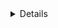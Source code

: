 <details>
# Stop Complaining About YouTube

# Work in progress.  Don't use this guide yet. 

# Preamble

YoutTube compresses video.  It's what they do.  It makes sense when they push petabytes of data around the planet every month to an audience that is probably 1/10th as sensitive to compression artifacting as you and I, and who are probably playing that video on some cheap and nasty device. 

If you upload eye-wateringly huge videos to YouTube, they WILL be compressed before people can see them. If you upload videos in the latest hotness in codecs, they WILL be converted to older codecs that are supported by more devices. Compression/conversion takes a LONG time and YouTube's internal default settings destroy your content quality.  Everyone knows this. Let's stop complaining about it and do what we can to prevent it.  

So, how exactly do we prevent this?

PLAY BY YOUTUBE'S RULES!

This guide is not a "best way to transcode" guide.  This guide is not a definitive FFmpeg guide. This guide has one purpose: how to beat YouTube's video inspection algorithms and ensure your videos avoid re-transcoding by YouTube so that (a) they're available to view quickly (no hours-long delays at peak time), and (b) they're not re-compressed to horrendous visual quality. 

# YouTube provided guide

YouTube/Google have provided documentation.  Read it.  For example, their guides on recommended codecs, containers, colours and bitrates are listed here:

https://support.google.com/youtube/answer/1722171

If you upload video with these guides in mind, two things are likely to happen:
1) Your video will be viewable immediately.  No transcode required for people who want to watch it at the resolution you uploaded it at.
2) Your video at native resolution and codec will likely not be re-transcoded, so the quality will remain consistent. 
3) Your video will transcode to other formats/resolutions faster (and more tips below on how to improve that further).

My additional guidance is as follows:

1) Never, ever exceed the bitrate YouTube specify. That's a fast way to getting your video compressed using their ugly transcode methods.  This WHOLE GUIDE is about using free tools to do exactly this - get a video to the best possible visual quality that's UNDER YouTube's bitrate limit, and stop them applying their own transcoding to ruin your video. 
2) Learn FFmpeg. Use FFmpeg. Love FFmpeg. Yes it's command line, and difficult, and has complex syntax. But humans can learn new things.  I'll write scripts and put them in this repo to help.
3) Don't use hardware/GPU transcoding.  The visual quality is worse and the bitrate is higher.  Hardware/GPU transcoding is EXCELLENT for realtime streaming. You definitely want this for streaming video live to services like YouTube/Twitch/etc.  But the tradeoff is zero configurability around quality-to-bitrate ratios.  FFmpeg's software transcoders are far better for final output quality at the cost of being much slower to transcode.  The upside is when you upload a video, you have a decent expectation in advance of what it will look like.
4) YouTube much prefer MP4 containers, however they have the downside of putting critical metadata at the end of the file by default.  This makes YouTube unable to process them as they upload.  I'll show you some tricks with FFmpeg to put the metadata at the beginning of the file, which allows YouTube the ability to process large files as soon as the first few bytes hit their server, while your video uploads. 

Reading the link above, here's the YouTube-specified critical components for a 1080p video. Note that you can upload all sorts of weird stuff to YouTube, but again this buide and repo is about ensuring your best chances for a video that is available quickly and doesn't get re-compressed:
* Container: MP4. Note that this is not the codec. Learn the difference. 
* Codec: H.264.  Note that this is not the container. Learn the difference.
  * Progressive scan. Interlaced is dead, get over it. (I love CRTs, but it's the 21st century now. Stop using interlaced video if you're not professional avpres/digipres) 
  * High profile. This is the standard 8 bit colour, 4:2:0 chroma subsampling (more on that later) profile, as well as setting the limit on what H.264 features the decoder needs to know about. Other profiles include things like high10 (10bit colour), high422 and high444, etc. Yes, these look way nicer. No, YouTube won't accept them. Deal with it. 
  * Frame rates:  24, 25, 30, 48, 50, 60.  More notes on this below.
  * Consecutive B-frames: 2. "B-Frames" are frames that refer to data in frames before or after the current frame, to do with how lossy codecs like H264 describe differences between frames (saving data by not having to redraw 100% of a frame, just the stuff that's changed). This value can be as high as 16, however YouTube want 2. 
  * Closed GOP at half framerate. "Group Of Pictures", or how far apart keyframes can be. This needs to be hard set (non-variable) and exactly half the frame rate. 
  * CABAC (Context-adaptive binary arithmetic coding). The default encoding for H.264 lossy encoding. Disabling this is only done typically for lossless or very high bitrate H.264, which can look spectacular. A reminder again that this is YouTube. 
  * Variable bitrate (more on bitrate below)
  * Chroma Subsampling 4:2:0.  A common method for the ratio of sampling of luma (light information on a black-and-white scale) versus chroma (colour information). 4:2:0 uses full resolution luma and half resolution chroma.  As the human eye is less sensitive to colour than brightness/lightness, this ends up saving a lot of space for not too much detail loss.  Again, 4:2:2 and of course fully uncompressed 4:4:4 look far better. But once again, this is YouTube, deal with it.
  * SDR (Standard Dynamic Range). YouTube recently added support for HDR and some time later finally offered tone mapping that didn't suck.  However that's outside the scope of this repo for now (might be something I look at later). 
  * Colour space: BT.709. This implies Rec.709 with BT.1886 EOTF ("gamma"), and limited range (aka "TV range") output.
* Bitrates.  YouTube have a few guides, but I'm going to insist you stick to two specific resolutions (more below).  For those, the bitrate ranges/caps suggested are:
  * 1080p30 : 8 Mbps
  * 1080p60 : 12 Mbps
  * 2160p30 : 35 - 45 Mbps
  * 2160p60 : 53 - 68 Mbps
* Audio 
  * Codec: AAC-LC ("Low Complexity")
  * Channels: Stereo or Stereo+5.1
  * Sample rate 48KHz or 96KHz

# Extra notes

Some extra notes from me outside of YouTube's guide:
* Stick with exact 30 or 60 FPS.  I don't care if you want to be all 24 FPS film auteur or 29.97 broadcast expert.  I'm sorry if you live in a PAL territory and want 25 FPS (I live in Australia, so that includes me).  If you want your videos to work cleanly, quickly, and smoothly on YouTube to that audience, stick with 30 and 60.  Firstly the sheer bulk of screens on planet Earth are 60.00FPS.  Secondly the YouTube app on almost any phone/tablet/PC is going to be hard stuck at 60.00FPS, and your 24/29.97 video is just going to be vsynced, time stretched or frame delayed to fit 30.00FPS anyway (at best changing the timing subtly, at worst causing judder for the viewer). 
* Stick with exact 1920x1080 (HD) or 3840x2160 (UHD) pixel resolutions and 16:9 aspect ratio.  Don't get all arty with anamorphic resolutions or DCI 4K. YouTube will accept it, but again you're back to them doing extra processing and scaling. Re-read the title of this repo if in doubt. 
* Encode as slow as you can bear and only use software encoding. As above: hardware/GPU encoding is fast, but the trade off is a worse picture and higher bitrate. ffmpeg's software encoding, specifically their use of libx264, offers several speed presets at which you encode. The slower you encode, the more CPU time libx264 can spend trying to make a picture that looks good for a lower bitrate.  The entire game to getting your video on YouTube under their bitrate for the best possible quality.  You take the encode time offline so that when you upload your video, you're not left waiting hours for YouTube to tell you it's ready. 
* Stick to encoding in H.264.  Yes, H.265 delivers better visual quality than H.264 for the same bitrate.  Yes, AV1 is way better than H.265. But the whole point of this guide is getting videos up on YouTube as quickly as possible, in the best quality possible for the given compatibility limits, and not having YouTube take hours to transcode things or decimate your hard work with their transcode quality.  That means gaming their video detection algorithm and doing what you need to in order to deal with their crummy service.  Also, like it or not, H.264 is the most universally compatible codec on planet Earth right now.  H.265, VP8 and VP9 are gaining adoption, but it's slow. I genuinely hope AV1 dominates the world in 5 years because it's a truly open source, royalty-free, licensing-unencumbered format that delivers incredible quality. But it takes a LONG time for codec support to hit hardware decoders inside commercial devices like TVs and phones with very slow CPUs. YouTube's goal is to be as compatible as possible with as many devices as possible, and that means using a codec that might not be "the best" overall. 
* Stick to 2 channel audio 48KHz.  As above - comaptibility is key. 96KHz and 5.1 is great, but every playback device can do stereo 48KHz.

If you still don't know what to choose, and want the absolute maximum compatibility, at time of writing (May 2023) I suggest 1920x1080 30FPS as your target resolution and rate. This is by far the most compatible option for the billions of people watching YouTube every day. The other options are fine, but only choose them if you have a strict requirement to (e.g.: don't choose 60FPS because it's cool.  Choose it only if you specificially need it). 

# General FFmpeg commands

I'll eventually fill this repo with a bunch of different scripts to help you do a range of things, such as batch-processing a folder full of videos, automatically choosing outputs based on the probed framerates/resolutions of the input videos, powershell scripts for Windows users and BASH scripts for Linux/Mac users, etc.  But for now, here's what I recommend. 

Firstly, create your video as normal, but constrain yourself to EXACTLY the following (re-read the above if you don't understand why):
* 30.00 or 60.00 FPS. 
* 1920x1080 (HD aka HD1080) or 3840x2160 (UHD aka UHD2160) pixels. I specifically avoid the term "4K" because it's a family of resolutions that can be different to what I've specified here. 
* 16:9 "DAR" display aspect ratio (yes, this can be different even if your PAR/SAR suggests everything is OK, if you've somehow made it an anamorphic picture.  Ensure it's not)
* Progressive scan. (i.e.: not interlaced)

As a side note, if you are serious about content creation, I also advise you calibrate your editing/checking/viewing displays with a colorimeter and ensure the output format set by your video card is correct. Use sRGB for PC monitors (i.e.: devices that default to RGB full range) and Rec.709/BT.709/BT.1886 for TVs (i.e.: devices that default to RGB limited range or YCrCb). This ensures what you are seeing is fairly consistent with people watching on consumer devices anywhere in the world.  If your videos have the correct format and metadata and your video card output settings are set correctly, players like VLC and MPV will also display any video correctly on any display without black/white level crushing (itself a result of misconfiguration, bad calibration, or both). 

The commands below will enforce these (and several other constraints).  However I recommend the above to save yourself painful and costly re-shoots/re-edits.  The more you can do at capture/edit time, the better these transcodes will look.  Audio is less of an issue because ffmpeg's up/downmixing and re-sampling isn't too bad.  Likewise ffmpeg and libx264's handling of colour depth, chroma subsampling, video range, etc conversion at transcode time does a good job of converting from your high quality video to what YouTube expects. (Ignoring the actual compression quality itself, which is what we're aiming to improve here). 

Despite all my ranting here, you should absolutely create and store videos as high quality as you desire - if you want to shoot/edit in 10/12bit, or store videos in 4:2:2 or 4:4:4, that's fine.  Keep your "masters" at high quality on your own private storage for as long as you can, and invistigate high quality codecs like AV1 (or if you're into digipres, FFV1) for long term storage.  Use these scripts to make YouTube compatible versions for output.  You can always re-create lower quality videos from your high quality masters over and over again, should you need to (or want to upload the same video to different providers). But again, the resolutions, aspect ratios and framerates above should be your hard constraints at create/edit time if you want to minimise your YouTube frustrations.

Note that for now I'm sticking to SDR only, and avoiding HDR discussion.  FFmpeg offers a variety of excellent tonemapping and colour conversion options to take you from newer wide colour gamuts or HDR video down to the Rec.709 colour gamut and SDR, but I won't go into them here. Likewise YouTube's native HDR and tonemapping support is improving, but this guide will concentrate on SDR and setting a minimum baseline to help people get videos at a consistent quality, uploaded and available quickly, and watchable by the widest possible audience.  For that reason I suggest you create/edit content in Rec.709/BT.709 SDR for now. Although similar width gamuts like Rec.601 and sRGB are OK too, as these scripts will scale them appropriately. DCI-P3 SDR and BT.2020 SDR should scale as well, although are untested.

Ensure you download the lastest stable version of FFmpeg, which is what I test these commands with.  FFmpeg (like most open source projects) sees continual improvements, fixes, optimisations, speedups, etc.  Ensure you stick to the latest version so that (a) these commands work, and (b) you get the best quality output, encode speed, feature support, codec support, CPU support, etc.

The basic FFmpeg commands are:

HD 1920x1080 30FPS video:
```
ffmpeg -nostdin -hide_banner -n -i "Your Video Name.ext" -vf "scale=1920:1080,zscale=transfer=709:matrix=709:primaries=709:range=limited,setsar=sar=1/1,setdar=dar=16/9,format=yuv420p" -r 30 -c:v libx264 -profile:v high -coder ac -b:v 5M -flags +cgop -g 15 -bf 2 -preset slow -c:a aac -ar 48000 -ac 2 -b:a 256K -profile:a aac_low -movflags +faststart "Outpt video name.mp4"
```

HD 1920x1080 60FPS video:
```
ffmpeg -nostdin -hide_banner -n -i "Your Video Name.ext" -vf "scale=1920:1080,zscale=transfer=709:matrix=709:primaries=709:range=limited,setsar=sar=1/1,setdar=dar=16/9,format=yuv420p" -r 60 -c:v libx264 -profile:v high -coder ac b:v 10M -flags +cgop -g 30 -bf 2 -preset slow -c:a aac -ar 48000 -ac 2 -b:a 256K -profile:a aac_low -movflags +faststart "Outpt video name.mp4"
```

UHD 3840x2160 30FPS video:
```
ffmpeg -nostdin -hide_banner -n -i "Your Video Name.ext" -vf "scale=3840:2160,zscale=transfer=709:matrix=709:primaries=709:range=limited,setsar=sar=1/1,setdar=dar=16/9,format=yuv420p" -r 30 -c:v libx264 -profile:v high -coder ac b:v 20M -flags +cgop -g 15 -bf 2 -preset slow -c:a aac -ar 48000 -ac 2 -b:a 256K -profile:a aac_low -movflags +faststart "Outpt video name.mp4"
```

UHD 3840x2160 60FPS video:
```
ffmpeg -nostdin -hide_banner -n -i "Your Video Name.ext" -vf "scale=3840:2160,zscale=transfer=709:matrix=709:primaries=709:range=limited,setsar=sar=1/1,setdar=dar=16/9,format=yuv420p" -r 60 -c:v libx264 -profile:v high -coder ac b:v 30M -flags +cgop -g 30 -bf 2 -preset slow -c:a aac -ar 48000 -ac 2 -b:a 256K -profile:a aac_low -movflags +faststart "Outpt video name.mp4"
```

What the commands do:
* -nostdin : stops ffmpeg taking "stdin" input (piping from other tools, or weird input during processing loops)
* -hide_banner : hides the noisy ffmpeg command line banner with build/version information
* -n : Never overwrite an existing video.  Fails immediately if a filename exists that could be overwritten. 
* -i "Your Video Name.ext" : the input video filename and extension.  Can be anything ffmpeg supports (which is almost anything you can imagine).
* -vf : ffmpeg's complex filter format. Breaking down the sub-commands:
  * scale=1920:1080 : Use ffmpeg's excellent quality software video scaler to scale the video to exact pixels. No action taken if your video is already this scale. This is here as a "just in case you didn't follow the advice" thing.
  * zscale : use libzimg to set/scale colour values. Values are changed only if not already in the required format.
  * transfer=709 : Set/scale the EOTF (electro-optical transfer function, sometimes called "gamma") to BT.709/BT.1886
  * matrix=709 : Set/scale the colour matrix to BT.709
  * primaries=709 : Set/scale the RGB primaries to BT.709
  * range=limited : Set/scale the colour range (aka "RGB range") to TV specs (aka "RGB Limited Range")
  * setsar=sar=1/1 : Set/scale the SAR (Sample Aspect Ratio, i.e.: pixel aspect ratio) metadata. 1:1 is square pixels, or non-anamorphic.
  * setdar=dar=16/9 : Set/scale the DAR (Display Aspect Ratio) metadata to 16:9. 
  * format=yuv420p : Set/scale the pixel format to yuv420p. YUV colour space, 4:2:0 chroma subsampling, 8 bit per pixel colour.
  * range=limited : Set limited range (aka TV video standard)
* -r 30 : Hard set 30FPS (or 60FPS) frame rate.  Won't change the duration of the video, but will convert frame rates if they don't match exactly already. Again, here to ensure you followed the instructions. If your resulting video seems choppy or juddery, double-check the framerate of your original video.  
* -c:v libx264 : Use the libx264 software H.264 video codec encoder
* -profile:v high : Use libx264/H.264 "high" profile 
* -coder ac : use CABAC (Context-adaptive binary arithmetic coding)
* -b:v 5M : Set the video-only bitrate (audio adds to the overall size). "5M" is 5 Mbps (i.e.: 5000 Kbit/s) in this case. Rate isn't perfectly exact at every moment, as it can vary depending on what's happening frame by frame.  This is averaged over time.  Rates are a fair bit under the YouTube upper limits, chosen on purpose. 
* -flags +cgop : Set consistent GOP (Group Of Frames)
* -g 15 : Set the GOP size to 15 (half the frame rate. -g 30 when framerate is 60)
* -bf 2 : 2 consecutive b-frames
* -preset slow : Encode slightly slower than the standard preset of "medium". There are even slower profiles ("slower", "veryslow"), although these deliver diminishing returns. Documentation suggests that the "slow" preset costs 40% more CPU time than "medium" for decent bitrate/quality improvement.
* -c:a aac : Use the AAC audio codec
* -ar 48000 : Set the audio sampling rate to 48000 Hz (48KHz)
* -ac 2 : Set 2 audio channels (up/downmixing if necessary)
* -b:a 256k : Set the audio-only bitrate (video adds to the overall size). In this case 256Kbit/s, which with stereo (2 channel) is 128kbit/s per channel
* -profile:a aac_low : Use the AAC Low Complexity profile
* -movflags +faststart : Add the "faststart" flag to the MP4 container creation. This will create a normal MP4 container on one pass, and then on a second pass move all of the MP4 metadata from the end of the MP4 (standard) to the beginning. This assists YouTube to begin analysing/processing your video once the first few KB of data are uploaded.  Without this, your entire file needs to be uploaded before YouTube can analyse/process it. 
* "Outpt video name.mp4" : Output video name, and essentially forcing the extension ".mp4" to generate an MP4 container. 

# Glossary

There's no need to understand any of this. However these terms come up often in the settings above.  If you care, here's a short explanation and links to further reading. 

* Limited Range / Full Range - on an 8-bit (0-255) scale, limited range defines "black" as 16 and "white" as 235. Full range defines these as 0 and 255 respectively. Limited range allows for "darker than black" and "lighter than white" colours/greyscale to exist (albeit clipped at display time, the detail isn't lost however). This gives room for detail to exist below the minimum threshold even if it's not visible to the viewer, which allows for adjustment to not "crush" colours or levels.  RGB colour can be either limited or full range. YPbPr/YCbCr colour by definition always needs to be limited range. "PC" monitors are typically full range (e.g.: RGB over VGA is almost always full range). "TV" displays are typically limited range (e.g.: RGB over SCART is almost always limited range). Modern video (particularly H.264 when using BT.709) is normally encoded in "tv" or "limited" range (software scales/maps this appropriately on playback to displays that use full range). This has no noticable impact on image or colour/brightness/contrast quality, despite the name.  Not to be confused with standard/high dynamic range.
* RGB colour model - Colours are defined by combinations of Red, Green and Blue, the frequencies that stimulate the three unique "cones" inside the human eye (versus the "rods", which respond to luminance/brightness)
  * https://en.wikipedia.org/wiki/RGB_color_model
* YUV colour model - Uses a combination of Y (Luma/Brightness), U (Blue luminance/delta), and V (Red luminance/delta). Does a better job of taking human vision into consideration than RGB, allows easy mapping onto greyscale (including black and white TV), and allows different sample rates of luminance (greyscale) to colour for extra bandwidth savings. Commonly applied in the digital world as YCbCr and the analogue world as YPbPr.
  * https://en.wikipedia.org/wiki/YUV
* Chroma subsampling - the ratio of luma (brightness) information to chroma (colour) information. The human eye is far more sensitive to detail in brightness than colour, so keeping luma detail high while sacrificing chroma detail can result in space/bitrate savings while delivering an image that looks nearly identical to human eyes. Notations like "4:2:0" describe the sampling ratios on a 4x2 pixel grid. "yuv420p" refers to the YUV colour space, 4:2:0 chroma subsampling, in a planar format. (And in FFmpeg terminology, also indicates 8 bit colour due to the absence of further digits).
  * https://en.wikipedia.org/wiki/Chroma_subsampling
* SDR , Standard Dynamic Range - Defined dynamic range of brightness, contrast and colour, designed to mimic a CRT television. Produces luminance levels of approximately 0.1cd/m^2 (nits) to 100cd/m^2 (nits).
  * https://en.wikipedia.org/wiki/Standard-dynamic-range_video
* HDR, High Dynamic Range - new definitions for larger dynamic ranges of brightness, contrast and colour. Various standards exist. Some can offer well below the 0.1cd/m^2 (nits) black level of SDR. The upper bounds range from 400 to a theoretical 10,0000 cd/m^2 (nits) depending on the standard, although in practice 4,000 is the current upper bounds for mastering (with few displays on the market even able to physically achieve over 1,500 at time of writing).
  * https://en.wikipedia.org/wiki/High-dynamic-range_television
* sRGB - Definition of colour, brightness, contrast and gamma standards for SDR PC monitors. (Not to be confused with the "RGB" colour model).
  * https://en.wikipedia.org/wiki/SRGB
* Rec.709 / BT.709 - Definition of colour standards for SDR HD television. While BT.709 strictly limits itself to 1920x1080 HD resolution, and the newer BT.2020 defines 3840x2160 UHD resolutions, the increased colour gamut of BT.2020 means that many 3840x2160 UHD videos are still in BT.709 format during the transitional phase from HD to UHD.
  * https://en.wikipedia.org/wiki/Rec._709
* Rec.2020 / BT.2020 - Definition of colour standards for SDR UHD television, including a wider colour gamut than BT.709. HDR is specified by the newer Rec.2100/BT.2100, although both BT.2020 and BT.2100 share many other characteristics. During the transitional phase from SDR to HDR, it's not uncommon for BT.2020 media to also optionally include HDR.
  * https://en.wikipedia.org/wiki/Rec._2020
* Gamma correction, or gamma - accurately representing the luminance (brightness) of an image on a grey scale, usually on a non-linear/logarithmic curve or power law (sometimes called a "gamma curve")
  * https://en.wikipedia.org/wiki/Gamma_correction
* EOTF - Electro-optical transfer function - mapping of a video signal to a display device, usually with some sort of gamma curve or formula to correct the luminance
  * https://en.wikipedia.org/wiki/Transfer_functions_in_imaging
* BT.1886 - the specific EOTF / "gamma" used for SDR Television, designed to mimic the natural characteristics of CRT displays. Aligns approximately to the linear value to the power of (1/2.4), or "gamma 2.4".  Most commonly used with standard dynamic range BT.709 HD-TV and BT.2020 UHD-TV standards. 
  * https://en.wikipedia.org/wiki/ITU-R_BT.1886
</details>
